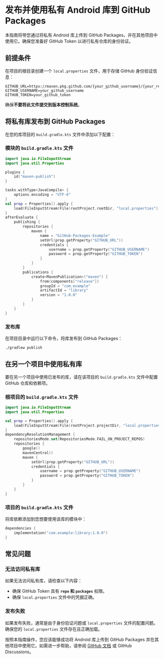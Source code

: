 # 发布并使用私有 Android 库到 GitHub Packages

本指南将带您通过将私有 Android 库上传到 GitHub Packages，并在其他项目中使用它。确保您准备好 GitHub Token 以进行私有仓库的身份验证。

## 前提条件

在项目的根目录创建一个 `local.properties` 文件，用于存储 GitHub 身份验证信息：

```properties
GITHUB_URL=https://maven.pkg.github.com/{your_github_username}/{your_repository_name}
GITHUB_USERNAME=your_github_username
GITHUB_TOKEN=your_github_token
```

确保**不要将此文件提交到版本控制系统**。

## 将私有库发布到 GitHub Packages

在您的库项目的 `build.gradle.kts` 文件中添加以下配置：

### 模块的 `build.gradle.kts` 文件

```kotlin
import java.io.FileInputStream
import java.util.Properties

plugins {
    id("maven-publish")
}

tasks.withType<JavaCompile> {
    options.encoding = "UTF-8"
}
val prop = Properties().apply {
    load(FileInputStream(File(rootProject.rootDir, "local.properties")))
}
afterEvaluate {
    publishing {
        repositories {
            maven {
                name = "GitHub-Packages-Example"
                setUrl(prop.getProperty("GITHUB_URL"))
                credentials {
                    username = prop.getProperty("GITHUB_USERNAME")
                    password = prop.getProperty("GITHUB_TOKEN")
                }
            }
        }
        publications {
            create<MavenPublication>("maven") {
                from(components["release"])
                groupId = "com.example"
                artifactId = "library"
                version = "1.0.0"
            }
        }
    }
}
```

### 发布库

在项目目录中运行以下命令，将库发布到 GitHub Packages：

```bash
./gradlew publish
```

## 在另一个项目中使用私有库

要在另一个项目中使用已发布的库，请在该项目的 `build.gradle.kts` 文件中配置 GitHub 仓库和依赖项。

### 根项目的 `build.gradle.kts` 文件

```kotlin
import java.io.FileInputStream
import java.util.Properties

val prop = Properties().apply {
    load(FileInputStream(File(rootProject.projectDir, "local.properties")))
}
dependencyResolutionManagement {
    repositoriesMode.set(RepositoriesMode.FAIL_ON_PROJECT_REPOS)
    repositories {
        google()
        mavenCentral()
        maven {
            setUrl(prop.getProperty("GITHUB_URL"))
            credentials {
                username = prop.getProperty("GITHUB_USERNAME")
                password = prop.getProperty("GITHUB_TOKEN")
            }
        }
    }
}
```

### 项目的 `build.gradle.kts` 文件

将库依赖添加到您想要使用该库的模块中：

```kotlin
dependencies {
    implementation("com.example:library:1.0.0")
}
```

## 常见问题

### 无法访问私有库

如果无法访问私有库，请检查以下内容：
- 确保 GitHub Token 具有 **`repo` 和 `packages`** 权限。
- 确保 `local.properties` 文件中的凭据正确。

### 发布失败

如果发布失败，通常是由于身份验证问题或 `local.properties` 文件的配置问题。确保您的 `local.properties` 文件存在且正确加载。

按照本指南操作，您应该能够成功将 Android 库上传到 GitHub Packages 并在其他项目中使用它。如需进一步帮助，请参阅 [GitHub 文档](https://docs.github.com/en/packages) 或 GitHub Discussions。